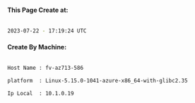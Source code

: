
   
#### This Page Create at:

```bash

2023-07-22 - 17:19:24 UTC

```

#### Create By Machine:

```bash

Host Name : fv-az713-586

platform  : Linux-5.15.0-1041-azure-x86_64-with-glibc2.35

Ip Local  : 10.1.0.19

```

